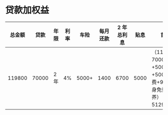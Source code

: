 # 贷款加权益

| 总金额 | 贷款  | 年限 | 利率 | 车险  | 每月还款 | 2 年总利息 | 贴息 | 首付                                                                       |
| ------ | ----- | ---- | ---- | ----- | -------- | ---------- | ---- | -------------------------------------------------------------------------- |
| 119800 | 70000 | 2 年 | 4%   | 5000+ | 1400     | 6700       | 5000 | （119800-70000 贷款 +5000 车险+500 上牌费+999 终身免费保养） 首付 51299 元 |
